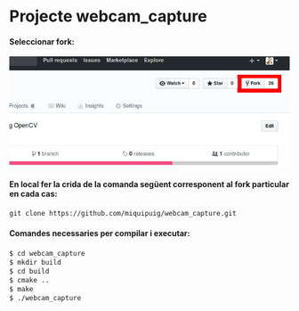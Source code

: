 # Projecte webcam_capture

#### Seleccionar fork:
![Captura per a la selecció de Fork](Screenshot_2017-10-26_21-29-49.jpg)

#### En local fer la crida de la comanda següent corresponent al fork particular en cada cas:
```
git clone https://github.com/miquipuig/webcam_capture.git
```
#### Comandes necessaries per compilar i executar:
```
$ cd webcam_capture
$ mkdir build
$ cd build
$ cmake ..
$ make
$ ./webcam_capture
```
